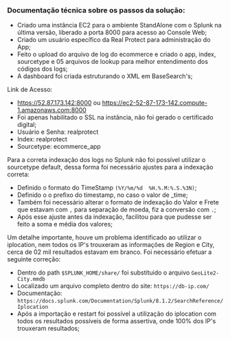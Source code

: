 ### Documentação técnica sobre os passos da solução:

* Criado uma instância EC2 para o ambiente StandAlone com o Splunk na última versão, liberado a porta 8000 para acesso ao Console Web;
* Criado um usuário específico da Real Protect para administração do App;
* Feito o upload do arquivo de log do ecommerce e criado o app, index, sourcetype e 05 arquivos de lookup para melhor entendimento dos códigos dos logs;
* A dashboard foi criada estruturando o XML em BaseSearch's;

Link de Acesso:
* https://52.87.173.142:8000 ou https://ec2-52-87-173-142.compute-1.amazonaws.com:8000
* Foi apenas habilitado o SSL na instância, não foi gerado o certificado digital;
* Usuário e Senha: realprotect
* Index: realprotect
* Sourcetype: ecommerce_app

Para a correta indexação dos logs no Splunk não foi possível utilizar o sourcetype default, dessa forma foi necessário ajustes para a indexação correta:

* Definido o formato do TimeStamp `(%Y/%m/%d  %H.%.M:%.S.%3N)`;
* Definido o o prefixo do timestamp, no caso o valor de _time;
* Também foi necessário alterar o formato de indexação do Valor e Frete que estavam com `,` para separação de moeda, fiz a conversão com `.`;
* Após esse ajuste antes da indexação, facilitou para que pudesse ser feito a soma e média dos valores;

Um detalhe importante, houve um problema identificado ao utilizar o iplocation, nem todos os IP's trouxeram as informações de Region e City, cerca de 02 mil resultados estavam em branco.
Foi necessário efetuar a seguinte correção:

* Dentro do path `$SPLUNK_HOME/share/` foi substítuido o arquivo `GeoLite2-City.mmdb`
* Localizado um arquivo completo dentro do site: `https://db-ip.com/`
* Documentação: `https://docs.splunk.com/Documentation/Splunk/8.1.2/SearchReference/Iplocation`
* Após a importação e restart foi possível a utilização do iplocation com todos os resultados possíveis de forma assertiva, onde 100% dos IP's trouxeram resultados;




